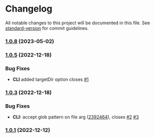 # Changelog

All notable changes to this project will be documented in this file. See [standard-version](https://github.com/conventional-changelog/standard-version) for commit guidelines.

### [1.0.8](/TestEssence/feature-to-md/compare/v1.0.6...v1.0.8) (2023-05-02)

### [1.0.5](/TestEssence/feature-to-md/compare/v1.0.4...v1.0.5) (2022-12-18)

### Bug Fixes

* **CLI** added targetDir option
closes [#1](/TestEssence/feature-to-md/issues/1)

### [1.0.3](/TestEssence/feature-to-md/compare/v1.0.2...v1.0.3) (2022-12-18)
### Bug Fixes

* **CLI:** accept glob pattern on file arg ([2392464](/TestEssence/feature-to-md/commit/2392464b46b8fb8772c977424d46088e7067e709)), closes [#2](/TestEssence/feature-to-md/issues/2) [#3](/TestEssence/feature-to-md/issues/3)

### [1.0.1](/TestEssence/feature-to-md/compare/v1.0.0...v1.0.1) (2022-12-12)
